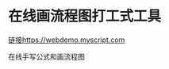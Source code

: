 # 在线画流程图打工式工具







[链接https://webdemo.myscript.com](https://webdemo.myscript.com/)

在线手写公式和画流程图







